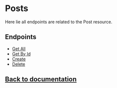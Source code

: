 # Posts

Here lie all endpoints are related to the
Post resource.

## Endpoints

- [Get All](get_all.md)
- [Get By Id](get_by_id.md)
- [Create](create.md)
- [Delete](delete.md)

## [Back to documentation](../index.md)
